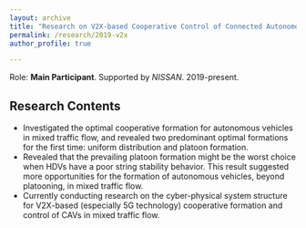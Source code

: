 ```yaml
---
layout: archive
title: "Research on V2X-based Cooperative Control of Connected Autonomous Vehicles"
permalink: /research/2019-v2x
author_profile: true

---
```


Role: **Main Participant**. Supported by *NISSAN*. 2019-present.

## Research Contents

- Investigated the optimal cooperative formation for autonomous vehicles in mixed traffic flow, and revealed two predominant optimal formations for the first time: uniform distribution and platoon formation.
- Revealed that the prevailing platoon formation might be the worst choice when HDVs have a poor string stability behavior. This result suggested more opportunities for the formation of autonomous vehicles, beyond platooning, in mixed traffic flow.
- Currently conducting research on the cyber-physical system structure for V2X-based (especially 5G technology) cooperative formation and control of CAVs in mixed traffic flow.

